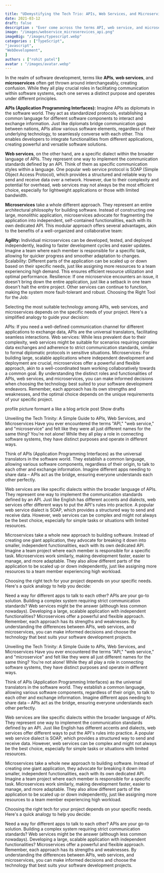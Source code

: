 ```yaml
---

title: "UDemystifying the Tech Trio: APIs, Web Services, and Microservices🚀"
date: 2021-03-12
draft: false
description : "Ever come across the terms API, web service, and microservice and felt totally confused? Don't worry, you're not alone! These terms get thrown around a lot, but they all have different meanings and uses"
image: "/images/webservice_microserevices_api.png"
imageBig: "/images/typescript.webp"
categories : ["TypeScript",
"javascript",
"WebDevelopment",
]
authors : ["rohit patel"]
avatar : "/images/avatar.webp"
---
```


In the realm of software development, terms like **APIs**, **web services**, and **microservices** often get thrown around interchangeably, creating confusion. While they all play crucial roles in facilitating communication within software systems, each one serves a distinct purpose and operates under different principles.

**APIs (Application Programming Interfaces):** Imagine APIs as diplomats in the software world. They act as standardized protocols, establishing a common language for different software components to interact and exchange information. Just like diplomats bridge communication gaps between nations, APIs allow various software elements, regardless of their underlying technology, to seamlessly converse with each other. This enables developers to integrate functionalities from different applications, creating powerful and versatile software solutions.

**Web services**, on the other hand, are a specific dialect within the broader language of APIs. They represent one way to implement the communication standards defined by an API. Think of them as specific communication styles within a language. One popular web service protocol is SOAP (Simple Object Access Protocol), which provides a structured and reliable way to send and receive data over a network. However, due to their complexity and potential for overhead, web services may not always be the most efficient choice, especially for lightweight applications or those with limited bandwidth.

**Microservices** take a whole different approach. They represent an entire architectural philosophy for building software. Instead of constructing one large, monolithic application, microservices advocate for fragmenting the application into independent, self-contained functionalities, each with its own dedicated API. This modular approach offers several advantages, akin to the benefits of a well-organized and collaborative team:

**Agility:** Individual microservices can be developed, tested, and deployed independently, leading to faster development cycles and easier updates. Imagine a team where each member is responsible for a specific task, allowing for quicker progress and smoother adaptation to changes.
Scalability: Different parts of the application can be scaled up or down based on their specific needs, just like assigning more resources to a team experiencing high demand. This ensures efficient resource utilization and optimal performance.
Resilience: If one microservice encounters an issue, it doesn't bring down the entire application, just like a setback in one team doesn't halt the entire project. Other services can continue to function, making the system more fault-tolerant and robust.
Choosing the Right Tool for the Job:

Selecting the most suitable technology among APIs, web services, and microservices depends on the specific needs of your project. Here's a simplified analogy to guide your decision:

APIs: If you need a well-defined communication channel for different applications to exchange data, APIs are the universal translators, facilitating seamless interactions.
Web services: While less prevalent due to their complexity, web services might be suitable for scenarios requiring complex data exchanges and adherence to strict communication standards, similar to formal diplomatic protocols in sensitive situations.
Microservices: For building large, scalable applications where independent development and deployment are crucial, microservices offer a powerful and flexible approach, akin to a well-coordinated team working collaboratively towards a common goal.
By understanding the distinct roles and functionalities of APIs, web services, and microservices, you can make informed decisions when choosing the technology best suited to your software development endeavors. Remember, each approach has its own strengths and weaknesses, and the optimal choice depends on the unique requirements of your specific project.

profile picture
formant a like a blog article post
Show drafts

Unveiling the Tech Trinity: A Simple Guide to APIs, Web Services, and Microservices
Have you ever encountered the terms "API," "web service," and "microservice" and felt like they were all just different names for the same thing? You're not alone! While they all play a role in connecting software systems, they have distinct purposes and operate in different ways.

Think of APIs (Application Programming Interfaces) as the universal translators in the software world. They establish a common language, allowing various software components, regardless of their origin, to talk to each other and exchange information. Imagine different apps needing to share data – APIs act as the bridge, ensuring everyone understands each other perfectly.

Web services are like specific dialects within the broader language of APIs. They represent one way to implement the communication standards defined by an API. Just like English has different accents and dialects, web services offer different ways to put the API's rules into practice. A popular web service dialect is SOAP, which provides a structured way to send and receive data. However, web services can be complex and might not always be the best choice, especially for simple tasks or situations with limited resources.

Microservices take a whole new approach to building software. Instead of creating one giant application, they advocate for breaking it down into smaller, independent functionalities, each with its own dedicated API. Imagine a team project where each member is responsible for a specific task. Microservices work similarly, making development faster, easier to manage, and more adaptable. They also allow different parts of the application to be scaled up or down independently, just like assigning more resources to a team member experiencing high workload.

Choosing the right tech for your project depends on your specific needs. Here's a quick analogy to help you decide:

Need a way for different apps to talk to each other? APIs are your go-to solution.
Building a complex system requiring strict communication standards? Web services might be the answer (although less common nowadays).
Developing a large, scalable application with independent functionalities? Microservices offer a powerful and flexible approach.
Remember, each approach has its strengths and weaknesses. By understanding the differences between APIs, web services, and microservices, you can make informed decisions and choose the technology that best suits your software development projects.

Unveiling the Tech Trinity: A Simple Guide to APIs, Web Services, and Microservices
Have you ever encountered the terms "API," "web service," and "microservice" and felt like they were all just different names for the same thing? You're not alone! While they all play a role in connecting software systems, they have distinct purposes and operate in different ways.

Think of APIs (Application Programming Interfaces) as the universal translators in the software world. They establish a common language, allowing various software components, regardless of their origin, to talk to each other and exchange information. Imagine different apps needing to share data – APIs act as the bridge, ensuring everyone understands each other perfectly.

Web services are like specific dialects within the broader language of APIs. They represent one way to implement the communication standards defined by an API. Just like English has different accents and dialects, web services offer different ways to put the API's rules into practice. A popular web service dialect is SOAP, which provides a structured way to send and receive data. However, web services can be complex and might not always be the best choice, especially for simple tasks or situations with limited resources.

Microservices take a whole new approach to building software. Instead of creating one giant application, they advocate for breaking it down into smaller, independent functionalities, each with its own dedicated API. Imagine a team project where each member is responsible for a specific task. Microservices work similarly, making development faster, easier to manage, and more adaptable. They also allow different parts of the application to be scaled up or down independently, just like assigning more resources to a team member experiencing high workload.

Choosing the right tech for your project depends on your specific needs. Here's a quick analogy to help you decide:

Need a way for different apps to talk to each other? APIs are your go-to solution.
Building a complex system requiring strict communication standards? Web services might be the answer (although less common nowadays).
Developing a large, scalable application with independent functionalities? Microservices offer a powerful and flexible approach.
Remember, each approach has its strengths and weaknesses. By understanding the differences between APIs, web services, and microservices, you can make informed decisions and choose the technology that best suits your software development projects.
